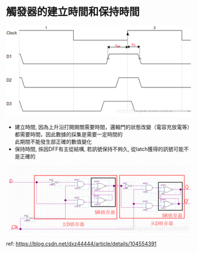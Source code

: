 # 觸發器的建立時間和保持時間

![](attachments/2021-10-19-11-19-03.png)

- 建立時間, 因為上升沿打開開關需要時間，邏輯門的狀態改變（電容充放電等）都需要時間，因此數據的採集是需要一定時間的  
此期間不能發生部正確的數值變化
- 保持時間, 係因DFF有主從結構,
若訊號保持不夠久, 從latch獲得的訊號可能不是正確的  

![](attachments/2021-10-19-11-20-32.png)

ref: https://blog.csdn.net/dxz44444/article/details/104554391
